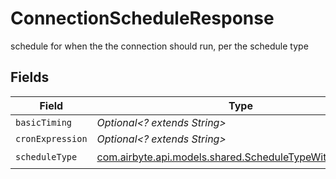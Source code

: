 # ConnectionScheduleResponse

schedule for when the the connection should run, per the schedule type


## Fields

| Field                                                                                                       | Type                                                                                                        | Required                                                                                                    | Description                                                                                                 |
| ----------------------------------------------------------------------------------------------------------- | ----------------------------------------------------------------------------------------------------------- | ----------------------------------------------------------------------------------------------------------- | ----------------------------------------------------------------------------------------------------------- |
| `basicTiming`                                                                                               | *Optional<? extends String>*                                                                                | :heavy_minus_sign:                                                                                          | N/A                                                                                                         |
| `cronExpression`                                                                                            | *Optional<? extends String>*                                                                                | :heavy_minus_sign:                                                                                          | N/A                                                                                                         |
| `scheduleType`                                                                                              | [com.airbyte.api.models.shared.ScheduleTypeWithBasicEnum](../../models/shared/ScheduleTypeWithBasicEnum.md) | :heavy_check_mark:                                                                                          | N/A                                                                                                         |
